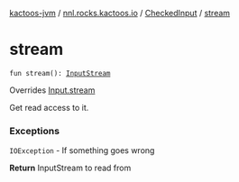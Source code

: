 [kactoos-jvm](../../index.md) / [nnl.rocks.kactoos.io](../index.md) / [CheckedInput](index.md) / [stream](./stream.md)

# stream

`fun stream(): `[`InputStream`](http://docs.oracle.com/javase/8/docs/api/java/io/InputStream.html)

Overrides [Input.stream](../../nnl.rocks.kactoos/-input/stream.md)

Get read access to it.

### Exceptions

`IOException` - If something goes wrong

**Return**
InputStream to read from

